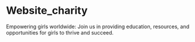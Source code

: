 # Website_charity


Empowering girls worldwide: Join us in providing education, resources, and opportunities for girls to thrive and succeed.
